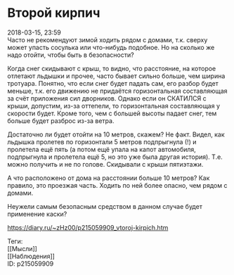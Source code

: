 Второй кирпич
==============

   
 2018-03-15, 23:59   
  Часто не рекомендуют зимой ходить рядом с домами, т.к. сверху может упасть сосулька или что-нибудь подобное. Но на сколько же надо отойти, чтобы быть в безопасности?   
   
 Когда снег скидывают с крыш, то видно, что расстояние, на которое отлетают льдышки и прочее, часто бывает сильно больше, чем ширина тротуара. Понятно, что если снег будет падать сам, его разбор будет меньше, т.к. его движению не придаётся горизонтальная составляющая за счёт приложения сил дворников. Однако если он СКАТИЛСЯ с крыши, допустим, из-за оттепели, то горизонтальная составляющая у скорости будет. Кроме того, чем с большей высоты падает снег, тем больше будет разброс из-за ветра.   
   
 Достаточно ли будет отойти на 10 метров, скажем? Не факт. Видел, как льдышка пролетев по горизонтали 5 метров подпрыгнула (!) и пролетела ещё пять (а потом ещё упала на капот автомобиля, подпрыгнула и пролетела ещё 5, но это уже была другая история). Т.е. можно получить и не по голове. Скидывали с крыши пятиэтажи.   
   
 А что расположено от дома на расстоянии больше 10 метров? Как правило, это проезжая часть. Ходить по ней более опасно, чем рядом с домами.   
   
 Неужели самым безопасным средством в данном случае будет применение каски?   
    
 <https://diary.ru/~zHz00/p215059909_vtoroj-kirpich.htm>   
   
 Теги:   
 [[Мысли]]   
 [[Наблюдения]]   
 ID: p215059909